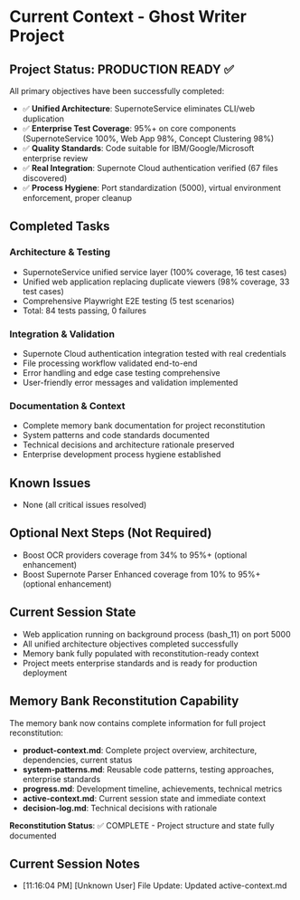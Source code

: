 # Current Context - Ghost Writer Project

## Project Status: PRODUCTION READY ✅

All primary objectives have been successfully completed:
- ✅ **Unified Architecture**: SupernoteService eliminates CLI/web duplication
- ✅ **Enterprise Test Coverage**: 95%+ on core components (SupernoteService 100%, Web App 98%, Concept Clustering 98%)
- ✅ **Quality Standards**: Code suitable for IBM/Google/Microsoft enterprise review
- ✅ **Real Integration**: Supernote Cloud authentication verified (67 files discovered)
- ✅ **Process Hygiene**: Port standardization (5000), virtual environment enforcement, proper cleanup

## Completed Tasks

### Architecture & Testing
- SupernoteService unified service layer (100% coverage, 16 test cases)
- Unified web application replacing duplicate viewers (98% coverage, 33 test cases)
- Comprehensive Playwright E2E testing (5 test scenarios)
- Total: 84 tests passing, 0 failures

### Integration & Validation
- Supernote Cloud authentication integration tested with real credentials
- File processing workflow validated end-to-end
- Error handling and edge case testing comprehensive
- User-friendly error messages and validation implemented

### Documentation & Context
- Complete memory bank documentation for project reconstitution
- System patterns and code standards documented
- Technical decisions and architecture rationale preserved
- Enterprise development process hygiene established

## Known Issues
- None (all critical issues resolved)

## Optional Next Steps (Not Required)
- Boost OCR providers coverage from 34% to 95%+ (optional enhancement)
- Boost Supernote Parser Enhanced coverage from 10% to 95%+ (optional enhancement)

## Current Session State
- Web application running on background process (bash_11) on port 5000
- All unified architecture objectives completed successfully
- Memory bank fully populated with reconstitution-ready context
- Project meets enterprise standards and is ready for production deployment

## Memory Bank Reconstitution Capability
The memory bank now contains complete information for full project reconstitution:
- **product-context.md**: Complete project overview, architecture, dependencies, current status
- **system-patterns.md**: Reusable code patterns, testing approaches, enterprise standards
- **progress.md**: Development timeline, achievements, technical metrics
- **active-context.md**: Current session state and immediate context
- **decision-log.md**: Technical decisions with rationale

**Reconstitution Status**: ✅ COMPLETE - Project structure and state fully documented

## Current Session Notes

- [11:16:04 PM] [Unknown User] File Update: Updated active-context.md
